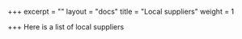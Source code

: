 +++
excerpt = ""
layout = "docs"
title = "Local suppliers"
weight = 1

+++
Here is a list of local suppliers